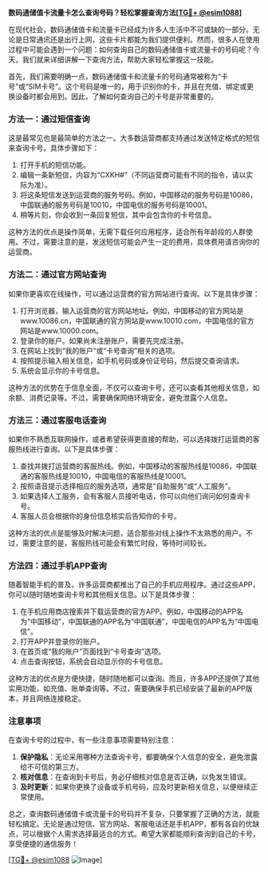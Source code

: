 **数码通储值卡流量卡怎么查询号码？轻松掌握查询方法[[TG💪+ @esim1088](https://t.me/s/esim1088)]**

在现代社会，数码通储值卡和流量卡已经成为许多人生活中不可或缺的一部分。无论是日常通讯还是出行上网，这些卡片都能为我们提供便利。然而，很多人在使用过程中可能会遇到一个问题：如何查询自己的数码通储值卡或流量卡的号码呢？今天，我们就来详细讲解一下查询方法，帮助大家轻松掌握这一技能。

首先，我们需要明确一点，数码通储值卡和流量卡的号码通常被称为“卡号”或“SIM卡号”。这个号码是唯一的，用于识别你的卡，并且在充值、绑定或更换设备时都会用到。因此，了解如何查询自己的卡号是非常重要的。

### 方法一：通过短信查询

这是最常见也是最简单的方法之一。大多数运营商都支持通过发送特定格式的短信来查询卡号。具体步骤如下：

1. 打开手机的短信功能。
2. 编辑一条新短信，内容为“CXKH#”（不同运营商可能有不同的指令，请以实际为准）。
3. 将这条短信发送到运营商的服务号码。例如，中国移动的服务号码是10086，中国联通的服务号码是10010，中国电信的服务号码是10001。
4. 稍等片刻，你会收到一条回复短信，其中会包含你的卡号信息。

这种方法的优点是操作简单，无需下载任何应用程序，适合所有年龄段的人群使用。不过，需要注意的是，发送短信可能会产生一定的费用，具体费用请咨询你的运营商。

### 方法二：通过官方网站查询

如果你更喜欢在线操作，可以通过运营商的官方网站进行查询。以下是具体步骤：

1. 打开浏览器，输入运营商的官方网站地址。例如，中国移动的官方网站是www.10086.cn，中国联通的官方网站是www.10010.com，中国电信的官方网站是www.10000.com。
2. 登录你的账户。如果尚未注册账户，需要先完成注册。
3. 在网站上找到“我的账户”或“卡号查询”相关的选项。
4. 按照提示输入相关信息，如手机号码或身份证号码，然后提交查询请求。
5. 系统会显示你的卡号信息。

这种方法的优势在于信息全面，不仅可以查询卡号，还可以查看其他相关信息，如余额、消费记录等。不过，需要确保网络环境安全，避免泄露个人信息。

### 方法三：通过客服电话查询

如果你不熟悉互联网操作，或者希望获得更直接的帮助，可以选择拨打运营商的客服热线进行查询。以下是具体步骤：

1. 查找并拨打运营商的客服热线。例如，中国移动的客服热线是10086，中国联通的客服热线是10010，中国电信的客服热线是10001。
2. 按照语音提示选择相应的服务选项，通常是“自助服务”或“人工服务”。
3. 如果选择人工服务，会有客服人员接听电话，你可以向他们询问如何查询卡号。
4. 客服人员会根据你的身份信息核实后告知你的卡号。

这种方法的优点是能够及时解决问题，适合那些对线上操作不太熟悉的用户。不过，需要注意的是，客服热线可能会有繁忙时段，等待时间较长。

### 方法四：通过手机APP查询

随着智能手机的普及，许多运营商都推出了自己的手机应用程序。通过这些APP，你可以随时随地查询卡号和其他相关信息。以下是具体步骤：

1. 在手机应用商店搜索并下载运营商的官方APP。例如，中国移动的APP名为“中国移动”，中国联通的APP名为“中国联通”，中国电信的APP名为“中国电信”。
2. 打开APP并登录你的账户。
3. 在首页或“我的账户”页面找到“卡号查询”选项。
4. 点击查询按钮，系统会自动显示你的卡号信息。

这种方法的优点是方便快捷，随时随地都可以查询。而且，许多APP还提供了其他实用功能，如充值、账单查询等。不过，需要确保手机已经安装了最新的APP版本，并且网络连接稳定。

### 注意事项

在查询卡号的过程中，有一些注意事项需要特别注意：

1. **保护隐私**：无论采用哪种方法查询卡号，都要确保个人信息的安全，避免泄露给不可信的第三方。
2. **核对信息**：在查询到卡号后，务必仔细核对信息是否正确，以免发生错误。
3. **及时更新**：如果你更换了设备或手机号码，应及时更新相关信息，以便继续正常使用。

总之，查询数码通储值卡或流量卡的号码并不复杂，只要掌握了正确的方法，就能轻松搞定。无论是通过短信、官方网站、客服电话还是手机APP，都有各自的优缺点，可以根据个人需求选择最适合的方式。希望大家都能顺利查询到自己的卡号，享受便捷的通信服务！

[[TG💪+ @esim1088](https://t.me/s/esim1088) ![Image](https://i.postimg.cc/4NQfJmqS/Snipaste-2025-05-13-00-14-12.png)]